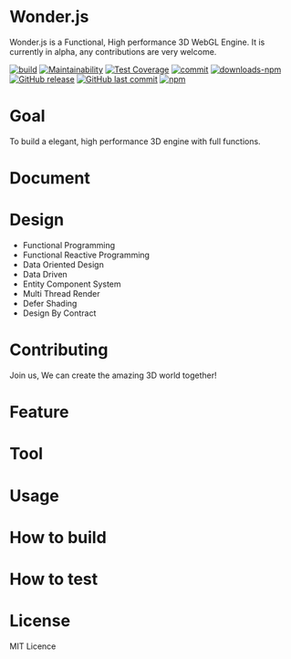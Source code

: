 # Wonder.js
Wonder.js is a Functional, High performance 3D WebGL Engine.
It is currently in alpha, any contributions are very welcome.


[![build](https://travis-ci.org/Wonder-Technology/Wonder.js.png)](https://codeclimate.com/github/Wonder-Technology/Wonder.js/maintainability) [![Maintainability](https://api.codeclimate.com/v1/badges/7bc4aab721bd3aaa07b8/maintainability)](https://travis-ci.org/Wonder-Technology/Wonder.js?branch%3Dmaster) [![Test Coverage](https://api.codeclimate.com/v1/badges/7bc4aab721bd3aaa07b8/test_coverage)](https://codeclimate.com/github/Wonder-Technology/Wonder.js/test_coverage) [![commit](https://img.shields.io/badge/commitizen-friendly-brightgreen.svg)](http://commitizen.github.io/cz-cli/) [![downloads-npm](https://img.shields.io/npm/dw/wonder.js.svg)](https://github.com/Wonder-Technology/Wonder.js) [![GitHub release](https://img.shields.io/github/release/Wonder-Technology/Wonder.js.svg)]() [![GitHub last commit](https://img.shields.io/github/last-commit/Wonder-Technology/Wonder.js.svg)]() [![npm](https://img.shields.io/npm/l/wonder.js.svg)]()













# Goal
To build a elegant, high performance 3D engine with full functions.
# Document

# Design
- Functional Programming
- Functional Reactive Programming
- Data Oriented Design
- Data Driven
- Entity Component System
- Multi Thread Render
- Defer Shading
- Design By Contract

# Contributing
Join us, We can create the amazing 3D world together!
# Feature


# Tool

# Usage

# How to build
# How to test
# License
MIT Licence
